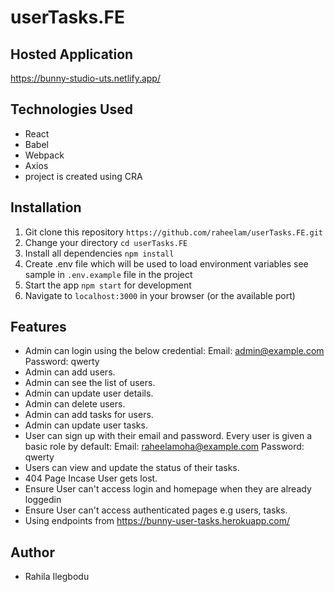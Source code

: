 # userTasks.FE

## Hosted Application

https://bunny-studio-uts.netlify.app/

## Technologies Used

- React
- Babel
- Webpack
- Axios
- project is created using CRA

## Installation

1.  Git clone this repository `https://github.com/raheelam/userTasks.FE.git`
2.  Change your directory `cd userTasks.FE`
3.  Install all dependencies `npm install`
4.  Create .env file which will be used to load environment variables see sample in `.env.example` file in the project
5.  Start the app `npm start` for development
6.  Navigate to `localhost:3000` in your browser (or the available port)

## Features

- Admin can login using the below credential:
  Email: admin@example.com
  Password: qwerty
- Admin can add users.
- Admin can see the list of users.
- Admin can update user details.
- Admin can delete users.
- Admin can add tasks for users.
- Admin can update user tasks.
- User can sign up with their email and password. Every user is given a basic role by default:
  Email: raheelamoha@example.com
  Password: qwerty
- Users can view and update the status of their tasks.
- 404 Page Incase User gets lost.
- Ensure User can't access login and homepage when they are already loggedin
- Ensure User can't access authenticated pages e.g users, tasks.
- Using endpoints from https://bunny-user-tasks.herokuapp.com/

## Author

- Rahila Ilegbodu
